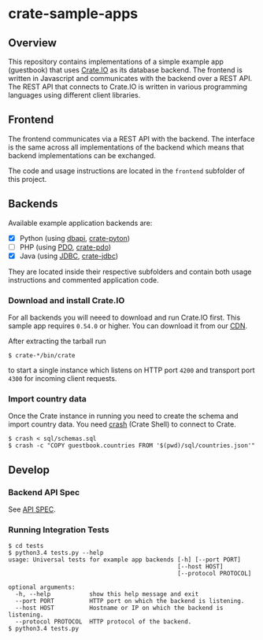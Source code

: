 # crate-sample-apps

## Overview

This repository contains implementations of a simple example app (guestbook)
that uses [Crate.IO][1] as its database backend. The frontend is written in
Javascript and communicates with the backend over a REST API. The REST API that
connects to Crate.IO is written in various programming languages using
different client libraries.

## Frontend

The frontend communicates via a REST API with the backend. The interface is
the same across all implementations of the backend which means that backend
implementations can be exchanged.

The code and usage instructions are located in the `frontend` subfolder of this
project.

## Backends

Available example application backends are:

* [x] Python (using [dbapi][2], [crate-pyton][3])
* [ ] PHP (using [PDO][4], [crate-pdo][5])
* [x] Java (using [JDBC][6], [crate-jdbc][7])

They are located inside their respective subfolders and contain both usage
instructions and commented application code.

### Download and install Crate.IO

For all backends you will neeed to download and run Crate.IO first.
This sample app requires `0.54.0` or higher. You can download it from our
[CDN][8].

After extracting the tarball run

```console
$ crate-*/bin/crate
```

to start a single instance which listens on HTTP port `4200` and transport port
`4300` for incoming client requests.

### Import country data

Once the Crate instance in running you need to create the schema and import
country data. You need [crash][9] (Crate Shell) to connect to Crate.

```console
$ crash < sql/schemas.sql
$ crash -c "COPY guestbook.countries FROM '$(pwd)/sql/countries.json'"
```

## Develop

### Backend API Spec

See [API SPEC](SPEC.md).

### Running Integration Tests

```console
$ cd tests
$ python3.4 tests.py --help
usage: Universal tests for example app backends [-h] [--port PORT]
                                                [--host HOST]
                                                [--protocol PROTOCOL]

optional arguments:
  -h, --help           show this help message and exit
  --port PORT          HTTP port on which the backend is listening.
  --host HOST          Hostname or IP on which the backend is listening.
  --protocol PROTOCOL  HTTP protocol of the backend.
$ python3.4 tests.py
```

[1]: https://crate.io
[2]: https://www.python.org/dev/peps/pep-0249/
[3]: https://github.com/crate/crate-python
[4]: http://at2.php.net/manual/en/book.pdo.php
[5]: https://github.com/crate/crate-pdo
[6]: http://www.oracle.com/technetwork/java/overview-141217.html
[7]: https://github.com/crate/crate-jdbc
[8]: https://cdn.crate.io/downloads/releases/
[9]: https://github.com/crate/crash/
